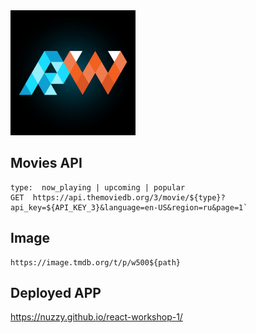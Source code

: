 <img src="public/logo.jpg" width="200" />

## Movies API

```
type:  now_playing | upcoming | popular
GET  https://api.themoviedb.org/3/movie/${type}?api_key=${API_KEY_3}&language=en-US&region=ru&page=1`
```

## Image

```
https://image.tmdb.org/t/p/w500${path}
```


## Deployed APP

https://nuzzy.github.io/react-workshop-1/
